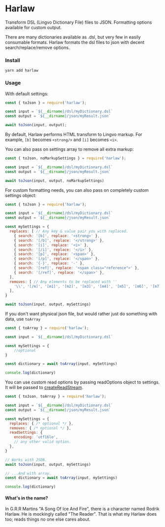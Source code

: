 # Harlaw

Transform DSL (Lingvo Dictionary File) files to JSON. Formatting options available for custom output.

There are many dictionaries available as .dsl, but very few in easily consumable formats. Harlaw formats the dsl files to json with decent search/replace/remove options.

### Install

`yarn add harlaw`

### Usage


With default settings:

```javascript
const { toJson } = require('harlaw');

const input = `${__dirname}/dsl/myDictionary.dsl`
const output = `${__dirname}/json/myResult.json`

await toJson(input, output);

```
By default, Harlaw performs HTML transform to Lingvo markup. For example, `[b]` becomes `<strong/>` and `[i]` becomes `<i>`.

You can also pass on settings array to remove all extra markup:

```javascript
const { toJson, noMarkupSettings } = require('harlaw');

const input = `${__dirname}/dsl/myDictionary.dsl`
const output = `${__dirname}/json/myResult.json`

await toJson(input, output, noMarkupSettings)

```

For custom formatting needs, you can also pass on completely custom settings object:

```javascript
const { toJson } = require('harlaw');

const input = `${__dirname}/dsl/myDictionary.dsl`
const output = `${__dirname}/json/myResult.json`

const mySettings = {
  replaces: [ // Any key & value pair you with replaced.
    { search: '[b]', replace: '<strong>' },
    { search: '[/b]', replace: '</strong>' },
    { search: '[i]', replace: '<i>' },
    { search: '[/i]', replace: '</i>' },
    { search: '[p]', replace: '<span>' },
    { search: '[/p]', replace: '</span>' },
    { search: '{-}', replace: '-' },
    { search: '[ref]', replace: '<span class="reference">' },
    { search: '[/ref]', replace: '</span>' },
  ],
  removes: [ // Any elements to be replaced with ''
    '\\', '[/m]', '[m1]', '[m2]', '[m3]', '[m4]', '[m5]', '[m6]', '[m7]', '[m8]', '[m9]', '[m10]', '\t', '[c gray]', '[/c]',
  ],
}

await toJson(input, output, mySettings)

```

If you don't want physical json file, but would rather just do something with data, use `toArray`

```javascript
const { toArray } = require('harlaw');

const input = `${__dirname}/dsl/myDictionary.dsl`

const mySettings = {
	//optional
}

const dictionary = await toArray(input, mySettings)

console.log(dictionary)

```

You can use custom read options by passing readOptions object to settings. It will be passed to [createReadStream](https://nodejs.org/api/fs.html#fs_fs_createreadstream_path_options).


```javascript
const { toJson, toArray } = require('harlaw');

const input = `${__dirname}/dsl/myDictionary.dsl`
const output = `${__dirname}/json/myResult.json`

const mySettings = {
  replaces: { /* optional */ },
  removes: { /* optional */ },
  readSettings: {
    encoding: 'utf16le',
    // any other valid option.
  },
}

// Works with JSON.
await toJson(input, output, mySettings)

// ...And with array.
const dictionary = await toArray(input, mySettings)

console.log(dictionary)

```


#### What's in the name?

In G.R.R Martins "A Song Of Ice And Fire", there is a character named Rodrik Harlaw. He is mockingly called "The Reader". That is what my Harlaw does too; reads things no one else cares about.
